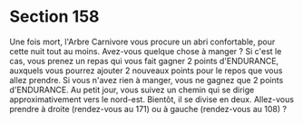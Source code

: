 # Section 158

Une fois mort, l'Arbre Carnivore vous procure un abri 
confortable, pour cette nuit tout au moins. Avez-vous quelque 
chose à manger ? Si c'est le cas, vous prenez un repas qui vous 
fait gagner 2 points d'ENDURANCE, auxquels vous pourrez 
ajouter 2 nouveaux points pour le repos que vous allez prendre. 
Si vous n'avez rien à manger, vous ne gagnez que 2 points 
d'ENDURANCE. Au petit jour, vous suivez un chemin qui se 
dirige approximativement vers le nord-est. Bientôt, il se divise en 
deux. Allez-vous prendre à droite (rendez-vous au 171) ou à 
gauche (rendez-vous au 108) ?